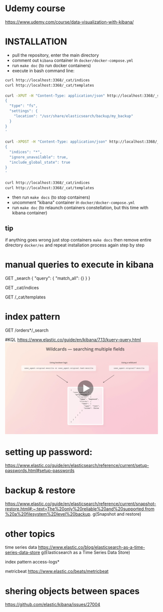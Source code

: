 # Udemy course
https://www.udemy.com/course/data-visualization-with-kibana/

# INSTALLATION
- pull the repository, enter the main directory
- comment out `kibana` container in `docker/docker-compose.yml`
- run `make doc` (to run docker containers)
- execute in bash command line:

```bash
curl http://localhost:3368/_cat/indices
curl http://localhost:3368/_cat/templates

curl -XPUT -H "Content-Type: application/json" http://localhost:3368/_snapshot/my_backup?pretty -d '
{
  "type": "fs",
  "settings": {
    "location": "/usr/share/elasticsearch/backup/my_backup"
  }
}
'

curl -XPOST -H "Content-Type: application/json" http://localhost:3368/_snapshot/my_backup/backup_of_all/_restore?pretty -d '
{
  "indices": "*",
  "ignore_unavailable": true,
  "include_global_state": true
}
'

curl http://localhost:3368/_cat/indices
curl http://localhost:3368/_cat/templates
```

- then run `make docs` (to stop containers)
- uncomment "kibana" container in `docker/docker-compose.yml`
- run `make doc` (to relaunch containers constellation, but this time with kibana container)

## tip
if anything goes wrong just stop containers `make docs` then remove entire directory `docker/es` and repeat installation process again step by step

# manual queries to execute in kibana

GET _search
{
"query": {
"match_all": {}
}
}

GET _cat/indices

GET /_cat/templates

# index pattern
GET /orders*/_search

#KQL
https://www.elastic.co/guide/en/kibana/7.13/kuery-query.html
![fields](_doc/pywABxs.png)






# setting up password:
https://www.elastic.co/guide/en/elasticsearch/reference/current/setup-passwords.html#setup-passwords

# backup & restore
https://www.elastic.co/guide/en/elasticsearch/reference/current/snapshot-restore.html#:~:text=The%20only%20reliable%20and%20supported,from%20a%20filesystem%2Dlevel%20backup.
g(Snapshot and restore)


# other topics

time series data
https://www.elastic.co/blog/elasticsearch-as-a-time-series-data-store
g(Elasticsearch as a Time Series Data Store)

index pattern
access-logs*

metricbeat
https://www.elastic.co/beats/metricbeat

# shering objects between spaces
https://github.com/elastic/kibana/issues/27004